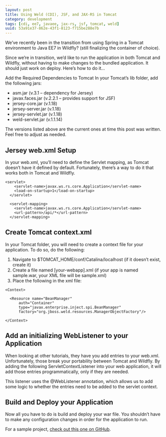 ```yaml
---
layout: post
title: Using Weld (CDI), JSF, and JAX-RS in Tomcat 
category: development
tags: [cdi, ee7, javaee, jax-rs, jsf, tomcat, weld]
uuid: 53a91e37-862e-43f1-8123-f715be288e7b
---
```


We’ve recently been in the transition from using Spring in a Tomcat environment to Java EE7 in Wildfly? (still finalizing the container of choice).

Since we’re in transition, we’d like to run the application in both Tomcat and Wildfly, without having to make changes to the bundled application.  It should just work on deploy.  Here’s how to do it…

<!--more-->

Add the Required Dependencies to Tomcat
In your Tomcat’s lib folder, add the following jars:

- asm.jar (v.3.1 – dependency for Jersey)
- javax.faces.jar (v.2.2.1 – provides support for JSF)
- jersey-core.jar (v.1.18)
- jersey-server.jar (v.1.18)
- jersey-servlet.jar (v.1.18)
- weld-servlet.jar (v.1.1.14)

The versions listed above are the current ones at time this post was written.  Feel free to adjust as needed.

## Jersey web.xml Setup

In your web.xml, you’ll need to define the Servlet mapping, as Tomcat doesn’t have it defined by default.  Fortunately, there’s a way to do it that works both in Tomcat and Wildfly.


<pre><code class="xml">&lt;servlet&gt;
    &lt;servlet-name&gt;javax.ws.rs.core.Application&lt;/servlet-name&gt;
    &lt;load-on-startup&gt;1&lt;/load-on-startup&gt;
  &lt;/servlet&gt;
 
  &lt;servlet-mapping&gt;
    &lt;servlet-name&gt;javax.ws.rs.core.Application&lt;/servlet-name&gt;
    &lt;url-pattern&gt;/api/*&lt;/url-pattern&gt;
  &lt;/servlet-mapping&gt;</code></pre>


## Create Tomcat context.xml

In your Tomcat folder, you will need to create a context file for your application.  To do so, do the following:

1. Navigate to $TOMCAT_HOME/conf/Catalina/localhost (if it doesn’t exist, create it)
2. Create a file named [your-webapp].xml (if your app is named sample.war, your XML file will be sample.xml)
3. Place the following in the xml file:

<pre><code class="xml">&lt;Context&gt;

  &lt;Resource name="BeanManager" 
      auth="Container"
      type="javax.enterprise.inject.spi.BeanManager"
      factory="org.jboss.weld.resources.ManagerObjectFactory"/&gt;

&lt;/Context&gt;</code></pre>
 

## Add an initializing WebListener to your Application

When looking at other tutorials, they have you add entries to your web.xml.  Unfortunately, those break your portability between Tomcat and Wildfly.  By adding the following ServletContextListener into your web application, it will add those entries programmatically, only if they are needed.

This listener uses the @WebListener annotation, which allows us to add some logic to whether the entries need to be added to the servlet context.

## Build and Deploy your Application

Now all you have to do is build and deploy your war file.  You shouldn’t have to make any configuration changes in order for the application to run.

For a sample project, [check out this one on GitHub](https://github.com/Nerdwin15/javaee-in-tomcat).

